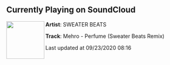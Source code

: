 ## Currently Playing on SoundCloud

[<img align="left" width="100" src="https://i1.sndcdn.com/artworks-LxZmKrF01RWXLWIA-zGf2Zw-t50x50.jpg">](https://soundcloud.com/sweaters/perfume-sweater-beats-remix-1)

**Artist**: SWEATER BEATS 

**Track**: Mehro - Perfume (Sweater Beats Remix)

Last updated at 09/23/2020 08:16
